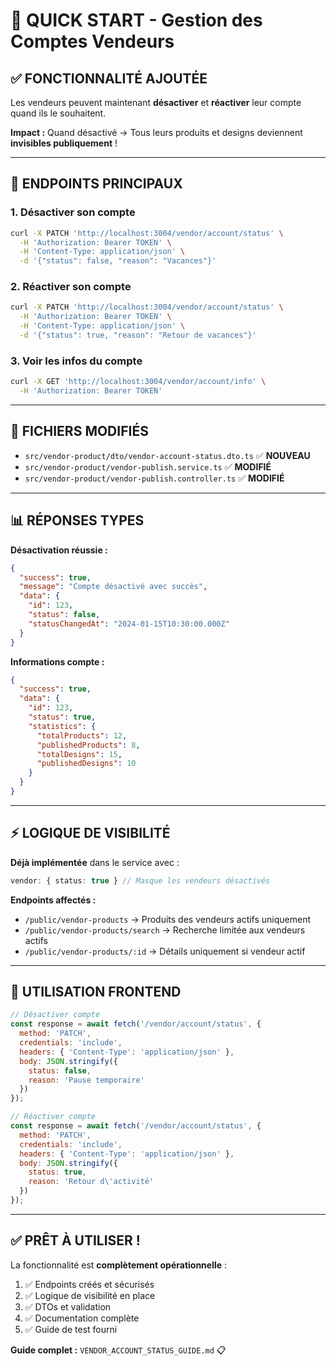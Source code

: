 # 🚀 QUICK START - Gestion des Comptes Vendeurs

## ✅ **FONCTIONNALITÉ AJOUTÉE**

Les vendeurs peuvent maintenant **désactiver** et **réactiver** leur compte quand ils le souhaitent.

**Impact :** Quand désactivé → Tous leurs produits et designs deviennent **invisibles publiquement** !

---

## 🎯 **ENDPOINTS PRINCIPAUX**

### **1. Désactiver son compte**
```bash
curl -X PATCH 'http://localhost:3004/vendor/account/status' \
  -H 'Authorization: Bearer TOKEN' \
  -H 'Content-Type: application/json' \
  -d '{"status": false, "reason": "Vacances"}'
```

### **2. Réactiver son compte**
```bash
curl -X PATCH 'http://localhost:3004/vendor/account/status' \
  -H 'Authorization: Bearer TOKEN' \
  -H 'Content-Type: application/json' \
  -d '{"status": true, "reason": "Retour de vacances"}'
```

### **3. Voir les infos du compte**
```bash
curl -X GET 'http://localhost:3004/vendor/account/info' \
  -H 'Authorization: Bearer TOKEN'
```

---

## 🔧 **FICHIERS MODIFIÉS**

- `src/vendor-product/dto/vendor-account-status.dto.ts` ✅ **NOUVEAU**
- `src/vendor-product/vendor-publish.service.ts` ✅ **MODIFIÉ**
- `src/vendor-product/vendor-publish.controller.ts` ✅ **MODIFIÉ**

---

## 📊 **RÉPONSES TYPES**

**Désactivation réussie :**
```json
{
  "success": true,
  "message": "Compte désactivé avec succès",
  "data": {
    "id": 123,
    "status": false,
    "statusChangedAt": "2024-01-15T10:30:00.000Z"
  }
}
```

**Informations compte :**
```json
{
  "success": true,
  "data": {
    "id": 123,
    "status": true,
    "statistics": {
      "totalProducts": 12,
      "publishedProducts": 8,
      "totalDesigns": 15,
      "publishedDesigns": 10
    }
  }
}
```

---

## ⚡ **LOGIQUE DE VISIBILITÉ**

**Déjà implémentée** dans le service avec :
```typescript
vendor: { status: true } // Masque les vendeurs désactivés
```

**Endpoints affectés :**
- `/public/vendor-products` → Produits des vendeurs actifs uniquement
- `/public/vendor-products/search` → Recherche limitée aux vendeurs actifs
- `/public/vendor-products/:id` → Détails uniquement si vendeur actif

---

## 🎯 **UTILISATION FRONTEND**

```javascript
// Désactiver compte
const response = await fetch('/vendor/account/status', {
  method: 'PATCH',
  credentials: 'include',
  headers: { 'Content-Type': 'application/json' },
  body: JSON.stringify({
    status: false,
    reason: 'Pause temporaire'
  })
});

// Réactiver compte
const response = await fetch('/vendor/account/status', {
  method: 'PATCH',
  credentials: 'include',
  headers: { 'Content-Type': 'application/json' },
  body: JSON.stringify({
    status: true,
    reason: 'Retour d\'activité'
  })
});
```

---

## ✅ **PRÊT À UTILISER !**

La fonctionnalité est **complètement opérationnelle** :

1. ✅ Endpoints créés et sécurisés
2. ✅ Logique de visibilité en place
3. ✅ DTOs et validation
4. ✅ Documentation complète
5. ✅ Guide de test fourni

**Guide complet :** `VENDOR_ACCOUNT_STATUS_GUIDE.md` 📋